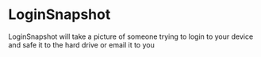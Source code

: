 # LoginSnapshot
LoginSnapshot will take a picture of someone trying to login to your device and safe it to the hard drive or email it to you
